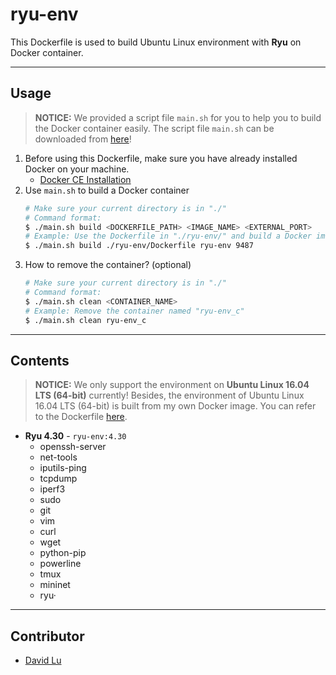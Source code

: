# ryu-env

This Dockerfile is used to build Ubuntu Linux environment with **Ryu** on Docker container.

---
## Usage

> **NOTICE:** We provided a script file `main.sh` for you to help you to build the Docker container easily. The script file `main.sh` can be downloaded from [here](https://github.com/yungshenglu/Dockerfiles)!

1. Before using this Dockerfile, make sure you have already installed Docker on your machine.
    * [Docker CE Installation](https://docs.docker.com/install)
2. Use `main.sh` to build a Docker container
    ```bash
    # Make sure your current directory is in "./"
    # Command format:
    $ ./main.sh build <DOCKERFILE_PATH> <IMAGE_NAME> <EXTERNAL_PORT>
    # Example: Use the Dockerfile in "./ryu-env/" and build a Docker image named "ryu-env" which externel port is 9487
    $ ./main.sh build ./ryu-env/Dockerfile ryu-env 9487
    ```
3. How to remove the container? (optional)
    ```bash
    # Make sure your current directory is in "./"
    # Command format:
    $ ./main.sh clean <CONTAINER_NAME>
    # Example: Remove the container named "ryu-env_c"
    $ ./main.sh clean ryu-env_c
    ```

---
## Contents

> **NOTICE:** We only support the environment on **Ubuntu Linux 16.04 LTS (64-bit)** currently! Besides, the environment of Ubuntu Linux 16.04 LTS (64-bit) is built from my own Docker image. You can refer to the Dockerfile [here](../ubuntu-env/).

* **Ryu 4.30** - `ryu-env:4.30`
    * openssh-server
    * net-tools
    * iputils-ping
    * tcpdump
    * iperf3
    * sudo
    * git
    * vim
    * curl
    * wget
    * python-pip
    * powerline
    * tmux
    * mininet
    * ryu·

---
## Contributor

* [David Lu](https://github.com/yungshenglu)
